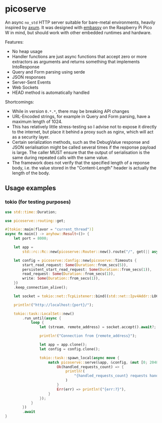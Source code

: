 # picoserve

An async `no_std` HTTP server suitable for bare-metal environments, heavily inspired by [axum](https://github.com/tokio-rs/axum).
It was designed with [embassy](https://embassy.dev/) on the Raspberry Pi Pico W in mind, but should work with other embedded runtimes and hardware.

Features:
+ No heap usage
+ Handler functions are just async functions that accept zero or more extractors as arguments and returns something that implements IntoResponse
+ Query and Form parsing using serde
+ JSON responses
+ Server-Sent Events
+ Web Sockets
+ HEAD method is automatically handled

Shortcomings:
+ While in version `0.*.*`, there may be breaking API changes
+ URL-Encoded strings, for example in Query and Form parsing, have a maximum length of 1024.
+ This has relatively little stress-testing so I advise not to expose it directly to the internet, but place it behind a proxy such as nginx, which will act as a security layer.
+ Certain serialization methods, such as the DebugValue response and JSON serialisation might be called several times if the response payload is large. The caller MUST ensure that the output of serialisation is the same during repeated calls with the same value.
+ The framework does not verify that the specified length of a reponse body, i.e. the value stored in the "Content-Length" header is actually the length of the body.

## Usage examples

### tokio (for testing purposes)

```rust
use std::time::Duration;

use picoserve::routing::get;

#[tokio::main(flavor = "current_thread")]
async fn main() -> anyhow::Result<()> {
    let port = 8000;

    let app =
        std::rc::Rc::new(picoserve::Router::new().route("/", get(|| async { "Hello World" })));

    let config = picoserve::Config::new(picoserve::Timeouts {
        start_read_request: Some(Duration::from_secs(5)),
        persistent_start_read_request: Some(Duration::from_secs(1)),
        read_request: Some(Duration::from_secs(1)),
        write: Some(Duration::from_secs(1)),
    })
    .keep_connection_alive();

    let socket = tokio::net::TcpListener::bind((std::net::Ipv4Addr::LOCALHOST, port)).await?;

    println!("http://localhost:{port}/");

    tokio::task::LocalSet::new()
        .run_until(async {
            loop {
                let (stream, remote_address) = socket.accept().await?;

                println!("Connection from {remote_address}");

                let app = app.clone();
                let config = config.clone();

                tokio::task::spawn_local(async move {
                    match picoserve::serve(&app, &config, &mut [0; 2048], stream).await {
                        Ok(handled_requests_count) => {
                            println!(
                                "{handled_requests_count} requests handled from {remote_address}"
                            )
                        }
                        Err(err) => println!("{err:?}"),
                    }
                });
            }
        })
        .await
}
```
